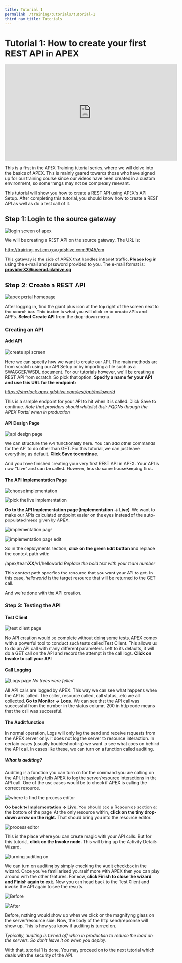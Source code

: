 ```yaml
---
title: Tutorial 1
permalink: /training/tutorials/tutorial-1
third_nav_title: Tutorials
---
```


# Tutorial 1: How to create your first REST API in APEX

<div class="youtube">
  
<iframe width="560" height="315" src="https://www.youtube.com/embed/kSWJ5Rov9vE" frameborder="0" allow="accelerometer; autoplay; clipboard-write; encrypted-media; gyroscope; picture-in-picture" allowfullscreen></iframe>
  
</div>

This is a first in the APEX Training tutorial series, where we will delve into the basics of APEX. This is mainly geared towards those who have signed up for our training course since our videos have been created in a custom environment, so some things may not be completely relevant. 

This tutorial will show you how to create a REST API using APEX's API Setup. After completing this tutorial, you should know how to create a REST API as well as do a test call of it.

## Step 1: Login to the source gateway

![login screen of apex](/images/tutorial-1/1-login.png "Login to the corect gateway!!")

We will be creating a REST API on the source gateway. The URL is:

<http://training-pvt.cm.gov.gdshive.com:9945/cm>

This gateway is the side of APEX that handles intranet traffic. **Please log in** using the e-mail and password provided to you. The e-mail format is: **providerXX@userad.idahive.sg**

## Step 2: Create a REST API

![apex portal homepage](/images/tutorial-1/2-add-api.png "You'll be seeing this a lot.")

After logging in, find the giant plus icon at the top right of the screen next to the search bar. This button is what you will click on to create APIs and APPs. **Select Create API** from the drop-down menu.

### Creating an API

#### Add API

![create api screen](/images/tutorial-1/3-add-api-page.png "Make APIs.")

Here we can specify how we want to create our API. The main methods are from scratch using our API Setup or by importing a file such as a SWAGGER/WSDL document. For our tutorials however, we'll be creating a REST API from scratch. So pick that option. **Specify a name for your API and use this URL for the endpoint:**

*https://sherlock.apex.gdshive.com/rest/api/helloworld*

This is a sample endpoint for your API to hit when it is called. Click Save to continue.
*Note that providers should whitelist their FQDNs through the APEX Portal when in production*

#### API Design Page

![api design page](/images/tutorial-1/4-add-api-design.png "Complex stuff not needed now.")

We can structure the API functionality here. You can add other commands for the API to do other than GET. For this tutorial, we can just leave everything as default. **Click Save to continue.**

And you have finished creating your very first REST API in APEX. Your API is now "Live" and can be called. However, lets do some housekeeping first.

#### The API Implementation Page

![choose implementation](/images/tutorial-1/5-implem.png "Choose the corect option.")

![pick the live implementation](/images/tutorial-1/6-live.png "The only option available anyway.")

**Go to the API Implementation page (Implementation -> Live).** We want to make our APIs calculated endpoint easier on the eyes instead of the auto-populated mess given by APEX.

![implementation page](/images/tutorial-1/7-deployments.png "Deployment.")

![implementation page edit](/images/tutorial-1/8-context-path.png "Deployment .")

So in the deployments section, **click on the green Edit button** and replace the context path with:

/apex/team**XX**/v1/helloworld
*Replace the bold text with your team number*

This context path specifies the resource that you want your API to get. In this case, *helloworld* is the target resource that will be returned to the GET call.

And we're done with the API creation.

### Step 3: Testing the API

#### Test Client

![test client page](/images/tutorial-1/9-test-client.png "Test Suite woo.")

No API creation would be complete without doing some tests. APEX comes with a powerful tool to conduct such tests called Test Client. This allows us to do an API call with many different parameters. Left to its defaults, it will do a GET call on the API and record the attempt in the call logs. **Click on Invoke to call your API.**

#### Call Logging

![Logs page](/images/tutorial-1/10-logs.png "Not the un-environmental kind.")
*No trees were felled*

All API calls are logged by APEX. This way we can see what happens when the API is called. The caller, resource called, call status, .etc are all collected. **Go to Monitor -> Logs.** We can see that the API call was successful from the number in the status column. 200 in http code means that the call was successful.

#### The Audit function

In normal operation, Logs will only log the send and receive requests from the APEX server only. It does not log the server to resource interaction. In certain cases (usually troubleshooting) we want to see what goes on behind the API call. In cases like these, we can turn on a function called auditing.

##### What is auditing?

Auditing is a function you can turn on for the command you are calling on the API. It basically tells APEX to log the server/resource interactions in the API call. One of the use cases would be to check if APEX is calling the correct resource.

![where to find the process editor](/images/tutorial-1/11-resources.png "Hard to find.")

**Go back to Implementation -> Live.** You should see a Resources section at the bottom of the page. At the only resource within, **click on the tiny drop-down arrow on the right.** That should bring you into the resource editor.

![process editor](/images/tutorial-1/12-process-editor.png "Super complex potential.")

This is the place where you can create magic with your API calls. But for this tutorial, **click on the Invoke node.** This will bring up the Activity Details Wizard.

![turning auditing on](/images/tutorial-1/13-act-wizard.png "Auditors are coming.")

We can turn on auditing by simply checking the Audit checkbox in the wizard. Once you've familiarised yourself more with APEX then you can play around with the other features. For now, **click Finish to close the wizard and Finish again to exit.** Now you can head back to the Test Client and invoke the API again to see the results.

![Before](/images/tutorial-1/14-before.png "Before.")

![After](/images/tutorial-1/15-after.png "After.")

Before, nothing would show up when we click on the magnifying glass on the server/resource side. Now, the body of the http send/repsonse will show up. This is how you know if auditing is turned on.

*Typically, auditing is turned off when in production to reduce the load on the servers. So don't leave it on when you deploy.*

With that, tutorial 1 is done. You may proceed on to the next tutorial which deals with the security of the API.
